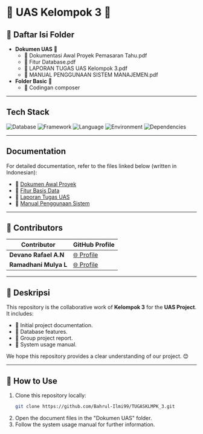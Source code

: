 # 🌟 UAS Kelompok 3 🌟

## 📂 Daftar Isi Folder
- **Dokumen UAS** 📄
  - 📘 Dokumentasi Awal Proyek Pemasaran Tahu.pdf
  - 📙 Fitur Database.pdf
  - 📗 LAPORAN TUGAS UAS Kelompok 3.pdf
  - 📕 MANUAL PENGGUNAAN SISTEM MANAJEMEN.pdf
- **Folder Basic** 📁
  - 🔧 Codingan composer

---

## Tech Stack
![Database](https://img.shields.io/badge/database-MySQL-green) ![Framework](https://img.shields.io/badge/framework-Yii2-blue) ![Language](https://img.shields.io/badge/language-PHP-blue) ![Environment](https://img.shields.io/badge/environment-XAMPP-orange) ![Dependencies](https://img.shields.io/badge/dependencies-Composer-yellow)

---

## Documentation
For detailed documentation, refer to the files linked below (written in Indonesian):

- 📘 [Dokumen Awal Proyek](#)
- 📙 [Fitur Basis Data](#)
- 📗 [Laporan Tugas UAS](#)
- 📕 [Manual Penggunaan Sistem](#)

---

## 🤝 Contributors
| Contributor       | GitHub Profile                                  |
|-------------------|------------------------------------------------|
| **Devano Rafael A.N**  | [🌐 Profile](https://github.com/DEVANORAFAEL) |
| **Ramadhani Mulya L**      | [🌐 Profile](https://github.com/RamadhaniMulyaL)    |

---

## 📝 Deskripsi
This repository is the collaborative work of **Kelompok 3** for the **UAS Project**. It includes:
- 📌 Initial project documentation.
- 📌 Database features.
- 📌 Group project report.
- 📌 System usage manual.

We hope this repository provides a clear understanding of our project. 😊

---

## 🚀 How to Use
1. Clone this repository locally:
   ```bash
   git clone https://github.com/Bahrul-Ilmi99/TUGASKLMPK_3.git
   ```
2. Open the document files in the "Dokumen UAS" folder.
3. Follow the system usage manual for further information.
